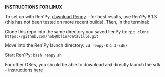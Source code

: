 **INSTRUCTIONS FOR LINUX**

To set up with Ren'Py, [download Renpy](https://www.renpy.org/latest.html) - for best results, use Ren'Py 8.1.3 (this has not been tested on more recent builds). Then, in the terminal:

Clone this repo into the same directory you saved RenPy to: `git clone https://github.com/hobg0blin/dataville.git`

Move into the Ren'Py launch directory: `cd renpy-8.1.3-sdk/`

Start Ren'Py: `bash renpy.sh`

For other OSes, you should be able to download and directly launch the sdk - instructions [here](https://www.renpy.org/doc/html/quickstart.html)



